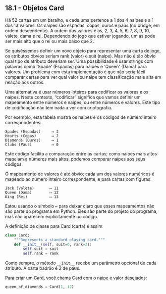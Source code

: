 ## 18.1 - Objetos Card

Há 52 cartas em um baralho, e cada uma pertence a 1 dos 4 naipes e a 1 dos 13 valores. Os naipes são espadas, copas, ouros e paus (no bridge, em ordem descendente). A ordem dos valores é ás, 2, 3, 4, 5, 6, 7, 8, 9, 10, valete, dama e rei. Dependendo do jogo que estiver jogando, um ás pode ser mais alto que o rei ou mais baixo que 2.

Se quiséssemos definir um novo objeto para representar uma carta de jogo, os atributos óbvios seriam rank (valor) e suit (naipe). Mas não é tão óbvio qual tipo de atributo deveriam ser. Uma possibilidade é usar strings com palavras como 'Spade' (Espadas) para naipes e 'Queen' (Dama) para valores. Um problema com esta implementação é que não seria fácil comparar cartas para ver qual valor ou naipe tem classificação mais alta em relação aos outros.

Uma alternativa é usar números inteiros para codificar os valores e os naipes. Neste contexto, “codificar” significa que vamos definir um mapeamento entre números e naipes, ou entre números e valores. Este tipo de codificação não tem nada a ver com criptografia.

Por exemplo, esta tabela mostra os naipes e os códigos de número inteiro correspondentes:


```
Spades (Espadas)     ↦ 3
Hearts (Copas)       ↦ 2
Diamonds (Ouros)     ↦ 1
Clubs (Paus)         ↦ 0
```

Este código facilita a comparação entre as cartas; como naipes mais altos mapeiam a números mais altos, podemos comparar naipes aos seus códigos.

O mapeamento de valores é até óbvio; cada um dos valores numéricos é mapeado ao número inteiro correspondente, e para cartas com figuras:


```
Jack (Valete)       ↦ 11
Queen (Dama)        ↦ 12
King (Rei)          ↦ 13
```

Estou usando o símbolo `↦` para deixar claro que esses mapeamentos não são parte do programa em Python. Eles são parte do projeto do programa, mas não aparecem explicitamente no código.

A definição de classe para Card (carta) é assim:

```python
class Card:
    """Represents a standard playing card."""
    def __init__(self, suit=0, rank=2):
        self.suit = suit
        self.rank = rank
```

Como sempre, o método `__init__` recebe um parâmetro opcional de cada atributo. A carta padrão é 2 de paus.

Para criar um Card, você chama Card com o naipe e valor desejados:

```python
queen_of_diamonds = Card(1, 12)
```

